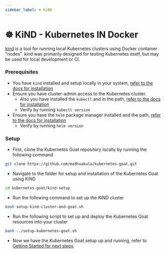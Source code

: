 ```yaml
---
sidebar_label: ☸️ KiND
---
```


# ☸️ KiND - Kubernetes IN Docker

[kind](https://sigs.k8s.io/kind) is a tool for running local Kubernetes clusters using Docker container "nodes". kind was primarily designed for testing Kubernetes itself, but may be used for local development or CI.

### Prerequisites

* You have `kind` installed and setup locally in your system, [refer to the docs for installation](https://kind.sigs.k8s.io/)
* Ensure you have cluster-admin access to the Kubernetes cluster.
  * Also you have installed the `kubectl` and in the path, [refer to the docs for installation](https://kubernetes.io/docs/tasks/tools/install-kubectl/)
  * Verify by running `kubectl version`
* Ensure you have the `helm` package manager installed and the path, [refer to the docs for installation](https://helm.sh/docs/intro/install)
  * Verify by running `helm version`

### Setup

* First, clone the Kubernetes Goat repository locally by running the following command

```bash
git clone https://github.com/madhuakula/kubernetes-goat.git
```

* Navigate to the folder for setup and installation of the Kubernetes Goat using KiND

```bash
cd kubernetes-goat/kind-setup
```

* Run the following command to set up the KIND cluster

```bash
bash setup-kind-cluster-and-goat.sh
```

* Run the following script to set up and deploy the Kubernetes Goat resources into your cluster

```bash
bash ../setup-kubernetes-goat.sh
```

* Now we have the Kubernetes Goat setup up and running, refer to [Getting Started for next steps](../getting-started)
